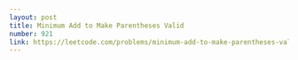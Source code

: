 ```yaml
---
layout: post
title: Minimum Add to Make Parentheses Valid
number: 921
link: https://leetcode.com/problems/minimum-add-to-make-parentheses-valid
---
```

